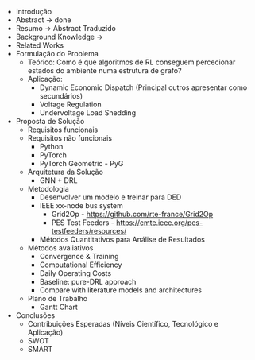 
* Introdução
* Abstract -> done
* Resumo -> Abstract Traduzido
* Background Knowledge ->
* Related Works
* Formulação do Problema
	* Teórico: Como é que algoritmos de RL conseguem percecionar estados do ambiente numa estrutura de grafo?
	* Aplicação:
		* Dynamic Economic Dispatch (Principal outros apresentar como secundários)
		* Voltage Regulation
		* Undervoltage Load Shedding
* Proposta de Solução
	* Requisitos funcionais 
	* Requisitos não funcionais 
		* Python
		* PyTorch
		* PyTorch Geometric - PyG
	* Arquitetura da Solução
		* GNN + DRL
	* Metodologia
		* Desenvolver um modelo e treinar para DED
		* IEEE xx-node bus system 
			* Grid2Op - https://github.com/rte-france/Grid2Op
			* PES Test Feeders - https://cmte.ieee.org/pes-testfeeders/resources/
		* Métodos Quantitativos para Análise de Resultados
	* Métodos avaliativos
		* Convergence & Training
		* Computational Efficiency
		* Daily Operating Costs
		* Baseline: pure-DRL approach
		* Compare with literature models and architectures
	* Plano de Trabalho
		* Gantt Chart
* Conclusões 
	* Contribuições Esperadas (Níveis Científico, Tecnológico e Aplicação)
	* SWOT
	* SMART